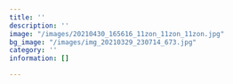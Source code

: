 ```yaml
---
title: ''
description: ''
image: "/images/20210430_165616_11zon_11zon_11zon.jpg"
bg_image: "/images/img_20210329_230714_673.jpg"
category: ''
information: []

---
```

